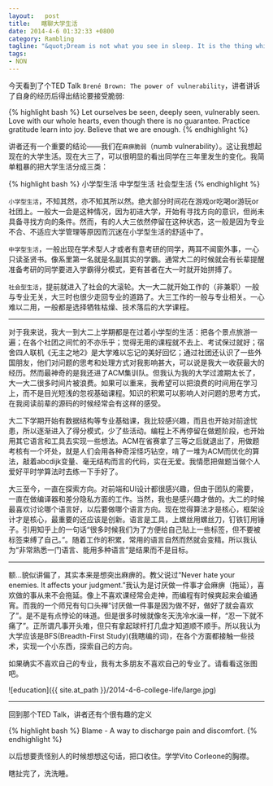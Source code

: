 ```yaml
--- 
layout:   post
title:   瞎聊大学生活
date: 2014-4-6 01:32:33 +0800
category: Rambling
tagline: "&quot;Dream is not what you see in sleep. It is the thing which doesn't let you sleep.&quot; -A.P.J Abdul Kalam"
tags: 
- NON
---
```


今天看到了个TED Talk `Brené Brown: The power of vulnerability`，讲者讲诉了自身的经历后得出结论要接受脆弱:

{% highlight bash %}
Let ourselves be seen, deeply seen, vulnerably seen.
Love with our whole hearts, even though there is no guarantee.
Practice gratitude learn into joy.
Believe that we are enough.
{% endhighlight %}

讲者还有一个重要的结论——我们在`麻痹脆弱`（numb vulnerability）。这让我想起现在的大学生活。现在大三了，可以很明显的看出同学在三年里发生的变化。我简单粗暴的把大学生活分成三类：

{% highlight bash %}
小学型生活
中学型生活
社会型生活
{% endhighlight %}

`小学型生活`，不知其然，亦不知其所以然。绝大部分时间花在游戏or吃喝or游玩or社团上。一般大一会是这种情况，因为初进大学，开始有寻找方向的意识，但尚未具备寻找方向的条件。然而，有的人大三依然停留在这种状态，这一般是因为专业不合、不适应大学管理等原因而沉迷在小学型生活的舒适中了。

`中学型生活`，一般出现在学术型人才或者有意考研的同学，两耳不闻窗外事，一心只读圣贤书。像系里第一名就是名副其实的学霸。通常大二的时候就会有长辈提醒准备考研的同学要进入学霸得分模式，更有甚者在大一时就开始拼搏了。

`社会型生活`，提前就进入了社会的大滚轮。大一大二就开始工作的（非兼职）一般与专业无关，大三时也很少走回专业的道路了。大三工作的一般与专业相关。一心难以二用，一般都是选择牺牲枯燥、技术落后的大学课程。

----

对于我来说，我大一到大二上学期都是在过着小学型的生活：把各个景点旅游一遍；在各个社团之间忙的不亦乐乎；觉得无用的课程就不去上、考试保过就好；宿舍四人联机《无主之地2》是大学难以忘记的美好回忆；通过社团还认识了一些外国朋友，他们对问题的思考和处理方式对我影响甚大，可以说是我大一收获最大的经历。然而最神奇的是我还进了ACM集训队。但我认为我的大学过渡期太长了，大一大二很多时间片被浪费。如果可以重来，我希望可以把浪费的时间用在学习上，而不是目光短浅的忽视基础课程。知识的积累可以影响人对问题的思考方式，在我阅读前辈的源码的时候经常会有这样的感受。

大二下学期开始有数据结构等专业基础课，我比较感兴趣，而且也开始对前途忧患，所以逐渐进入了得分模式，少了些活动。编程上不再停留在做题阶段，也开始用其它语言和工具去实现一些想法。ACM在省赛拿了三等之后就退出了，用做题考核有一个坏处，就是人们会用各种奇淫怪巧钻空，啃了一堆为ACM而优化的算法，敲着abcdijk变量、毫无结构而言的代码，实在无爱。我情愿把做题当做个人爱好平时学算法时去练一下手好了。

大三至今，一直在探索方向。对前端和UI设计都很感兴趣，但由于团队的需要，一直在做编译器和差分隐私方面的工作。当然，我也是感兴趣才做的。大二的时候最喜欢讨论哪个语言好，以后要做哪个语言方向。现在觉得算法才是核心，框架设计才是核心，最重要的还应该是创新。语言是工具，上螺丝用螺丝刀，钉铁钉用锤子。引用知乎上的一句话“很多时候我们为了方便给自己贴上一些标签，但不要被标签束缚了自己。”。随着工作的积累，常用的语言自然而然就会变精。所以我认为“非常熟悉一门语言、能用多种语言”是结果而不是目标。

----

额...貌似讲偏了，其实本来是想突出麻痹的。教父说过“Never hate your enemies. It affects your judgment.”我认为是讨厌做一件事才会麻痹（拖延），喜欢做的事从来不会拖延。像上不喜欢课经常会走神，而编程有时候爽起来会编通宵。而我的一个师兄有句口头禅“讨厌做一件事是因为做不好，做好了就会喜欢了”。是不是有点悖论的味道。但是很多时候就像冬天洗冷水澡一样，“忍一下就不痛了”。正所谓凡事开头难，但只有拿起球杆打几盘才知道顺不顺手。所以我认为大学应该是BFS(Breadth-First Study)(我瞎编的词)，在各个方面都接触一些技术，实现一个小东西，探索自己的方向。

如果确实不喜欢自己的专业，我有太多朋友不喜欢自己的专业了。请看看这张图吧。

![education]({{ site.at_path }}/2014-4-6-college-life/large.jpg)

----

回到那个TED Talk，讲者还有个很有趣的定义

{% highlight bash %}
Blame - A way to discharge pain and discomfort.
{% endhighlight %}

以后想要责怪别人的时候想想这句话，把口收住。学学Vito Corleone的胸襟。

瞎扯完了，洗洗睡。

